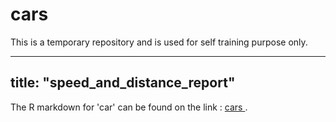 # cars
This is a temporary repository and is used for self training purpose only.

---
title: "speed_and_distance_report"
---
The R markdown for 'car' can be found on the link : <a href =  https://karishmapr0103.github.io/cars/> cars </a>. 
